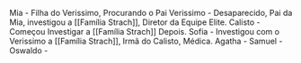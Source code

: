 Mia - Filha do Verissimo, Procurando o Pai
Verissimo - Desaparecido, Pai da Mia, investigou a [[Família Strach]], Diretor da Equipe Elite.
Calisto - Começou Investigar a [[Família Strach]] Depois.
Sofia - Investigou com o Verissimo a [[Família Strach]], Irmã do Calisto, Médica.
Agatha - 
Samuel -
Oswaldo -